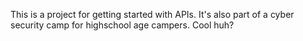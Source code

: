 This is a project for getting started with APIs. It's also part of a cyber security camp for highschool age campers. Cool huh? 